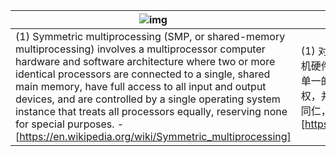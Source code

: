 | ![img](./asset/cps.jpg) |                                                              |
| ------------------------------------------------------------ | ------------------------------------------------------------ |
| (1) Symmetric  multiprocessing (SMP, or shared-memory multiprocessing) involves a  multiprocessor computer hardware and software architecture where two or more  identical processors are connected to a single, shared main memory, have full  access to all input and output devices, and are controlled by a single  operating system instance that treats all processors equally, reserving none  for special purposes. -  [https://en.wikipedia.org/wiki/Symmetric_multiprocessing] | (1) 对称多处理(SMP，或共享内存多处理)涉及多处理器计算机硬件和软件架构，其中两个或多个相同的处理器连接到一个单一的、共享的主存储器，对所有输入和输出设备有完全访问权，并且由单个操作系统实例控制，该实例对所有处理器一视同仁，不为特殊目的保留任何处理器。-  [https://en.wikipedia.org/wiki/Symmetric_multiprocessing] |